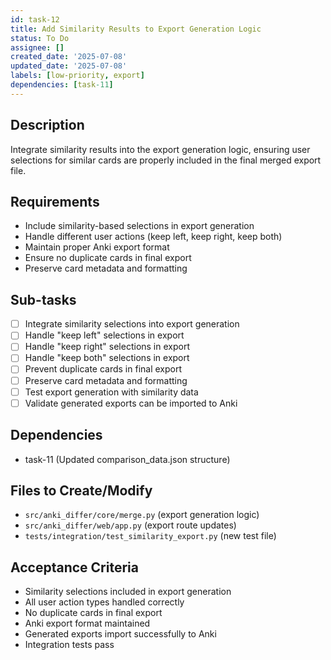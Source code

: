 ```yaml
---
id: task-12
title: Add Similarity Results to Export Generation Logic
status: To Do
assignee: []
created_date: '2025-07-08'
updated_date: '2025-07-08'
labels: [low-priority, export]
dependencies: [task-11]
---
```


## Description
Integrate similarity results into the export generation logic, ensuring user selections for similar cards are properly included in the final merged export file.

## Requirements
- Include similarity-based selections in export generation
- Handle different user actions (keep left, keep right, keep both)
- Maintain proper Anki export format
- Ensure no duplicate cards in final export
- Preserve card metadata and formatting

## Sub-tasks
- [ ] Integrate similarity selections into export generation
- [ ] Handle "keep left" selections in export
- [ ] Handle "keep right" selections in export
- [ ] Handle "keep both" selections in export
- [ ] Prevent duplicate cards in final export
- [ ] Preserve card metadata and formatting
- [ ] Test export generation with similarity data
- [ ] Validate generated exports can be imported to Anki

## Dependencies
- task-11 (Updated comparison_data.json structure)

## Files to Create/Modify
- `src/anki_differ/core/merge.py` (export generation logic)
- `src/anki_differ/web/app.py` (export route updates)
- `tests/integration/test_similarity_export.py` (new test file)

## Acceptance Criteria
- Similarity selections included in export generation
- All user action types handled correctly
- No duplicate cards in final export
- Anki export format maintained
- Generated exports import successfully to Anki
- Integration tests pass